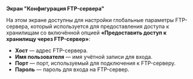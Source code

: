 **Экран "Конфигурация FTP-сервера"**

На этом экране доступны для настройки глобальные параметры FTP-сервера, который используется для предоставления доступа к хранилищам со включённой опцией **«Предоставить доступ к хранилищу через FTP-сервер»**:
-   **Хост** — адрес FTP-сервера.
-   **Имя пользователя** — имя учётной записи для входа.
-   **Порт** — порт, используемый для подключения к FTP-серверу.
-   **Пароль** — пароль для входа на FTP-сервер.